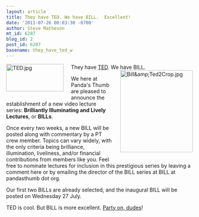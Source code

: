 ```yaml
---
layout: article
title: They have TED. We have BILL.  Excellent!
date: '2011-07-26 00:03:30 -0700'
author: Steve Matheson
mt_id: 6287
blog_id: 2
post_id: 6287
basename: they_have_ted_w
---
```

<img src="/PT/uploads/2011/TED.jpg" alt="TED.jpg" width="155" height="74" style="float: left; margin: 0 20px 20px 0;" class="mt-image-left" />They have [TED](http://www.ted.com/). We have BILL.<img src="/PT/uploads/2011/Bill&Ted2Crop.jpg" alt="Bill&amp;amp;Ted2Crop.jpg" width="196" height="221" style="float: right; margin: 0 0 20px 20px;" class="mt-image-right" />

We here at Panda's Thumb are pleased to announce the establishment of a new video lecture series: **Brilliantly Illuminating and Lively Lectures**, or **BILLs**.

Once every two weeks, a new BILL will be posted along with commentary by a PT crew member. Topics can vary widely, with the only criteria being brilliance, illumination, liveliness, and/or financial contributions from members like you. Feel free to nominate lectures for inclusion in this prestigious series by leaving a comment here or by emailing the director of the BILL series at BILL at pandasthumb dot org.

Our first two BILLs are already selected, and the inaugural BILL will be posted on Wednesday 27 July.

TED is cool. But BILL is more excellent. [Party on, dudes](http://www.imdb.com/title/tt0096928/quotes)!
